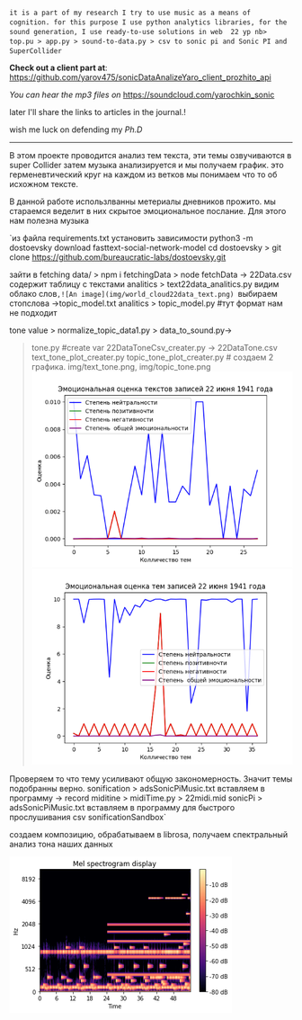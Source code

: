 

`it is a part of my research I try to use music as a means of cognition.
 for this purpose I use python analytics libraries, for the sound generation, I use ready-to-use solutions in web 
 22 yp nb> top.pu > app.py > sound-to-data.py > csv to sonic pi
 and Sonic PI and SuperCollider`

**Check out a client part at**: https://github.com/yarov475/sonicDataAnalizeYaro_client_prozhito_api

*You can hear the mp3 files on* 
https://soundcloud.com/yarochkin_sonic 

later I'll share the links to articles in the journal.!



wish me luck on defending my *Ph.D*

*********

В этом проекте проводится анализ тем текста, эти темы озвучиваются в super Collider
затем музыка анализируется и мы получаем график.
это герменевтический круг на каждом из ветков мы понимаем что то об исхожном тексте.

В данной работе использлванны метериалы дневников прожито.
мы стараемся веделит в них скрытое эмоциональное послание. Для этого нам полезна музыка

`из файла requirements.txt  установить зависимости 
python3 -m dostoevsky download fasttext-social-network-model
cd dostoevsky > git clone https://github.com/bureaucratic-labs/dostoevsky.git

зайти в  fetching data/ > npm i
fetchingData > node fetchData -> 22Data.csv содержит таблицу с текстами
analitics > text22data_analitics.py видим облако слов`,![An image](img/world_cloud22data_text.png) `выбираем стопслова ->topic_model.txt
analitics > topic_model.py #тут формат нам не подходит

tone value > normalize_topic_data1.py > data_to_sound.py->
> tone.py #create var
> 22DataToneCsv_creater.py -> 22DataTone.csv
>text_tone_plot_creater.py
> topic_tone_plot_creater.py # создаем 2 графика. img/text_tone.png, img/topic_tone.png 
> ![An image](https://github.com/yarov475/diary_22_07_41_sonic/blob/master/img/text.png)
> ![An image](https://github.com/yarov475/diary_22_07_41_sonic/blob/master/img/topic.png)


Проверяем то что тему усиливают общую закономерность. Значит темы подобранны верно.
sonification > adsSonicPiMusic.txt  вставляем в программу -> record
miditine > midiTime.py > 22midi.mid
sonicPi > adsSonicPiMusic.txt вставляем в программу
для быстрого прослушивания csv sonificationSandbox`

создаем композицию, обрабатываем в librosa, получаем спектральный анализ
тона наших данных

![An image](https://github.com/yarov475/biserGame/blob/master/msc.png)



